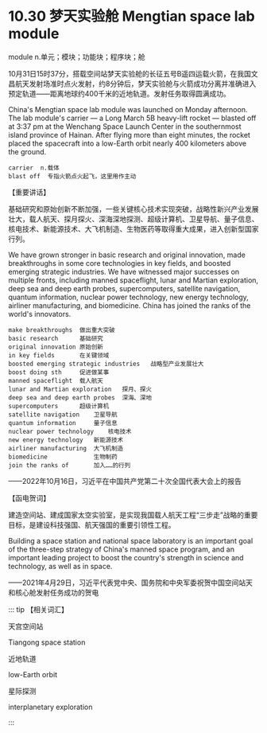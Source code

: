 # 10.30 梦天实验舱 Mengtian space lab module

module  n.单元；模块；功能块；程序块；舱

10月31日15时37分，搭载空间站梦天实验舱的长征五号B遥四运载火箭，在我国文昌航天发射场准时点火发射，约8分钟后，梦天实验舱与火箭成功分离并准确进入预定轨道——距离地球约400千米的近地轨道。发射任务取得圆满成功。

China's Mengtian space lab module was launched on Monday afternoon. The lab module's carrier — a Long March 5B heavy-lift rocket — blasted off at 3:37 pm at the Wenchang Space Launch Center in the southernmost island province of Hainan. After flying more than eight minutes, the rocket placed the spacecraft into a low-Earth orbit nearly 400 kilometers above the ground.

```
carrier  n.载体
blast off  专指火箭点火起飞，这里用作主动
```

【重要讲话】

基础研究和原始创新不断加强，一些关键核心技术实现突破，战略性新兴产业发展壮大，载人航天、探月探火、深海深地探测、超级计算机、卫星导航、量子信息、核电技术、新能源技术、大飞机制造、生物医药等取得重大成果，进入创新型国家行列。

We have grown stronger in basic research and original innovation, made breakthroughs in some core technologies in key fields, and boosted emerging strategic industries. We have witnessed major successes on multiple fronts, including manned spaceflight, lunar and Martian exploration, deep sea and deep earth probes, supercomputers, satellite navigation, quantum information, nuclear power technology, new energy technology, airliner manufacturing, and biomedicine. China has joined the ranks of the world's innovators.

```
make breakthroughs  做出重大突破
basic research      基础研究
original innovation 原始创新
in key fields       在关键领域
boosted emerging strategic industries   战略型产业发展壮大
boost doing sth     促进做某事
manned spaceflight  载人航天
lunar and Martian exploration   探月、探火
deep sea and deep earth probes  深海、深地
supercomputers      超级计算机
satellite navigation    卫星导航
quantum information     量子信息
nuclear power technology    核电技术
new energy technology   新能源技术
airliner manufacturing  大飞机制造
biomedicine             生物制药
join the ranks of       加入……的行列
```


——2022年10月16日，习近平在中国共产党第二十次全国代表大会上的报告

【函电贺词】

建造空间站、建成国家太空实验室，是实现我国载人航天工程“三步走”战略的重要目标，是建设科技强国、航天强国的重要引领性工程。

Building a space station and national space laboratory is an important goal of the three-step strategy of China's manned space program, and an important leading project to boost the country's strength in science and technology, as well as in space.

——2021年4月29日，习近平代表党中央、国务院和中央军委祝贺中国空间站天和核心舱发射任务成功的贺电

::: tip 【相关词汇】

天宫空间站

Tiangong space station

近地轨道

low-Earth orbit

星际探测

interplanetary exploration

:::